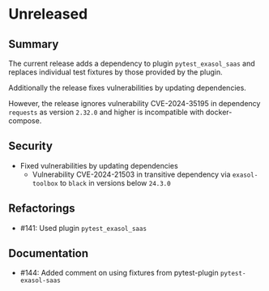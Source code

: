 # Unreleased

## Summary

The current release adds a dependency to plugin `pytest_exasol_saas` and replaces individual test fixtures by those provided by the plugin.

Additionally the release fixes vulnerabilities by updating dependencies.

However, the release ignores vulnerability CVE-2024-35195 in dependency `requests` as version `2.32.0` and higher is incompatible with docker-compose.

## Security

* Fixed vulnerabilities by updating dependencies
  * Vulnerability CVE-2024-21503 in transitive dependency via `exasol-toolbox` to `black` in versions below `24.3.0`

## Refactorings

* #141: Used plugin `pytest_exasol_saas`

## Documentation

* #144: Added comment on using fixtures from pytest-plugin `pytest-exasol-saas`
